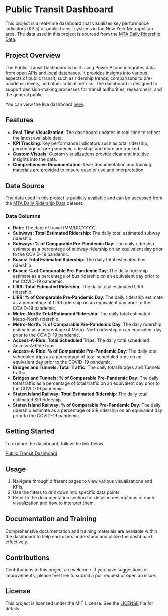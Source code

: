 # Public Transit Dashboard

This project is a real-time dashboard that visualizes key performance indicators (KPIs) of public transit systems in the New York Metropolitan area. The data used in this project is sourced from the [MTA Daily Ridership Data](https://data.ny.gov/Transportation/MTA-Daily-Ridership-Data-Beginning-2020/vxuj-8kew/about_data).

## Project Overview

The Public Transit Dashboard is built using Power BI and integrates data from open APIs and local databases. It provides insights into various aspects of public transit, such as ridership trends, comparisons to pre-pandemic levels, and other critical metrics. The dashboard is designed to support decision-making processes for transit authorities, researchers, and the general public.

You can view the live dashboard [here](https://app.powerbi.com/groups/me/reports/09a8cd45-892b-43c1-9438-25151c851bdb/7448f82624d7ad61c97c?experience=power-bi).

## Features

- **Real-Time Visualization**: The dashboard updates in real-time to reflect the latest available data.
- **KPI Tracking**: Key performance indicators such as total ridership, percentage of pre-pandemic ridership, and more are tracked.
- **Custom Visuals**: Custom visualizations provide clear and intuitive insights into the data.
- **Comprehensive Documentation**: User documentation and training materials are provided to ensure ease of use and interpretation.

## Data Source

The data used in this project is publicly available and can be accessed from the [MTA Daily Ridership Data](https://data.ny.gov/Transportation/MTA-Daily-Ridership-Data-Beginning-2020/vxuj-8kew/about_data) dataset.

### Data Columns

- **Date**: The date of travel (MM/DD/YYYY).
- **Subways: Total Estimated Ridership**: The daily total estimated subway ridership.
- **Subways: % of Comparable Pre-Pandemic Day**: The daily ridership estimate as a percentage of subway ridership on an equivalent day prior to the COVID-19 pandemic.
- **Buses: Total Estimated Ridership**: The daily total estimated bus ridership.
- **Buses: % of Comparable Pre-Pandemic Day**: The daily ridership estimate as a percentage of bus ridership on an equivalent day prior to the COVID-19 pandemic.
- **LIRR: Total Estimated Ridership**: The daily total estimated LIRR ridership.
- **LIRR: % of Comparable Pre-Pandemic Day**: The daily ridership estimate as a percentage of LIRR ridership on an equivalent day prior to the COVID-19 pandemic.
- **Metro-North: Total Estimated Ridership**: The daily total estimated Metro-North ridership.
- **Metro-North: % of Comparable Pre-Pandemic Day**: The daily ridership estimate as a percentage of Metro-North ridership on an equivalent day prior to the COVID-19 pandemic.
- **Access-A-Ride: Total Scheduled Trips**: The daily total scheduled Access-A-Ride trips.
- **Access-A-Ride: % of Comparable Pre-Pandemic Day**: The daily total scheduled trips as a percentage of total scheduled trips on an equivalent day prior to the COVID-19 pandemic.
- **Bridges and Tunnels: Total Traffic**: The daily total Bridges and Tunnels traffic.
- **Bridges and Tunnels: % of Comparable Pre-Pandemic Day**: The daily total traffic as a percentage of total traffic on an equivalent day prior to the COVID-19 pandemic.
- **Staten Island Railway: Total Estimated Ridership**: The daily total estimated SIR ridership.
- **Staten Island Railway: % of Comparable Pre-Pandemic Day**: The daily ridership estimate as a percentage of SIR ridership on an equivalent day prior to the COVID-19 pandemic.

## Getting Started

To explore the dashboard, follow the link below:

[Public Transit Dashboard](https://app.powerbi.com/groups/me/reports/09a8cd45-892b-43c1-9438-25151c851bdb/7448f82624d7ad61c97c?experience=power-bi)

## Usage

1. Navigate through different pages to view various visualizations and KPIs.
2. Use the filters to drill down into specific data points.
3. Refer to the documentation section for detailed descriptions of each visualization and how to interpret them.

## Documentation and Training

Comprehensive documentation and training materials are available within the dashboard to help end-users understand and utilize the dashboard effectively.

## Contributions

Contributions to this project are welcome. If you have suggestions or improvements, please feel free to submit a pull request or open an issue.

## License

This project is licensed under the MIT License. See the [LICENSE](LICENSE) file for details.
